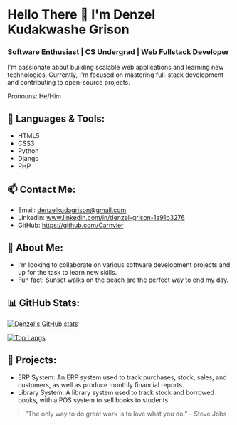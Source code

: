 # Hello There 👋 I'm Denzel Kudakwashe Grison
### Software Enthusiast | CS Undergrad | Web Fullstack Developer

<!--!Profile Banner-->

I'm passionate about building scalable web applications and learning new technologies. Currently, I'm focused on mastering full-stack development and contributing to open-source projects.

Pronouns: He/Him

## 🚀 Languages & Tools:
- HTML5
- CSS3
- Python
- Django
- PHP

## 📫 Contact Me:
- Email: denzelkudagrison@gmail.com
- LinkedIn: www.linkedin.com/in/denzel-grison-1a91b3276
- GitHub: https://github.com/Carnvier

## 🌟 About Me:
- I’m looking to collaborate on various software development projects and up for the task to learn new skills.
-  Fun fact: Sunset walks on the beach are the perfect way to end my day.
<!--- 🌱 Currently learning: React and Node.js
- 🏆 Achievements: Built a full-stack e-commerce application and contributed to open-source projects.-->

## 📊 GitHub Stats:
[![Denzel's GitHub stats](https://github-readme-stats.vercel.app/api?username=&show_icons=true&theme=radical)](https://github.com/anuraghazra/github-readme-stats)

[![Top Langs](https://github-readme-stats.vercel.app/api/top-langs/?username=carnvier&langs_count=8&show_icons=true&theme=radical)](https://github.com/carnvier/github-readme-stats)

<!--## 🏅 Badges:
!Visitor Badge
!GitHub Followers
!GitHub Stars-->

## 🎨 Projects:
- ERP System: An ERP system used to track purchases, stock, sales, and customers, as well as produce monthly financial reports.
- Library System: A library system used to track stock and borrowed books, with a POS system to sell books to students.

<!--!Footer-->
> "The only way to do great work is to love what you do." - Steve Jobs
<!---
Carnvier/Carnvier is a ✨ special ✨ repository because its `README.md` (this file) appears on your GitHub profile.
You can click the Preview link to take a look at your changes.
--->

